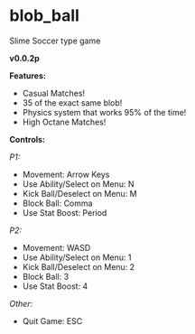 # blob_ball
Slime Soccer type game

**v0.0.2p**

**Features:**
* Casual Matches!
* 35 of the exact same blob!
* Physics system that works 95% of the time!
* High Octane Matches!

**Controls:**

*P1:*
* Movement: Arrow Keys
* Use Ability/Select on Menu: N
* Kick Ball/Deselect on Menu: M
* Block Ball: Comma
* Use Stat Boost: Period

*P2:*
* Movement: WASD
* Use Ability/Select on Menu: 1
* Kick Ball/Deselect on Menu: 2
* Block Ball: 3
* Use Stat Boost: 4

*Other:*
* Quit Game: ESC
